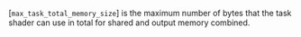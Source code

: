 [`max_task_total_memory_size`] is the maximum number of bytes that the
task shader can use in total for shared and output memory combined.